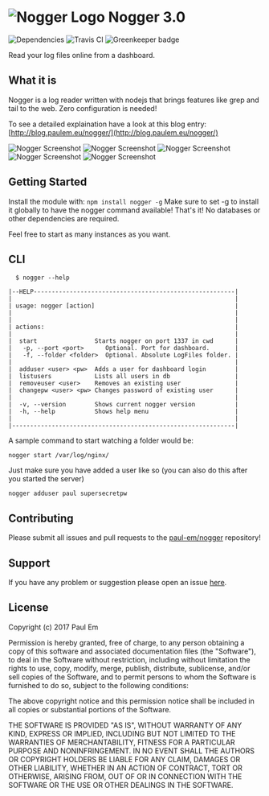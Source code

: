 # ![Nogger Logo](https://github.com/paul-em/nogger/raw/master/assets/logo-flipped.png "Nogger Logo") Nogger 3.0
![Dependencies](https://david-dm.org/paul-em/nogger.svg)
![Travis CI](https://travis-ci.org/paul-em/nogger.svg?branch=master)
![Greenkeeper badge](https://badges.greenkeeper.io/paul-em/nogger.svg)

Read your log files online from a dashboard.

## What it is

Nogger is a log reader written with nodejs that brings features like grep and tail to the web. Zero configuration is needed!

To see a detailed explaination have a look at this blog entry: [http://blog.paulem.eu/nogger/](http://blog.paulem.eu/nogger/)

![Nogger Screenshot](https://github.com/paul-em/nogger/raw/master/assets/screenshot_login.png "Nogger Screenshot")
![Nogger Screenshot](https://github.com/paul-em/nogger/raw/master/assets/screenshot_folder.png "Nogger Screenshot")
![Nogger Screenshot](https://github.com/paul-em/nogger/raw/master/assets/screenshot_file.png "Nogger Screenshot")
![Nogger Screenshot](https://github.com/paul-em/nogger/raw/master/assets/screenshot_highlight.png "Nogger Screenshot")
![Nogger Screenshot](https://github.com/paul-em/nogger/raw/master/assets/screenshot_before_after.png "Nogger Screenshot")

## Getting Started
Install the module with: `npm install nogger -g`
Make sure to set -g to install it globally to have the nogger command available!
That's it! No databases or other dependencies are required. 

Feel free to start as many instances as you want.

## CLI

```
  $ nogger --help
  
|--HELP--------------------------------------------------------|
|                                                              |
| usage: nogger [action]                                       |
|                                                              |
|                                                              |
| actions:                                                     |
|                                                              |
|  start                Starts nogger on port 1337 in cwd      |
|   -p, --port <port>      Optional. Port for dashboard.       |
|   -f, --folder <folder>  Optional. Absolute LogFiles folder. |
|                                                              |
|  adduser <user> <pw>  Adds a user for dashboard login        |
|  listusers            Lists all users in db                  |
|  removeuser <user>    Removes an existing user               |
|  changepw <user> <pw> Changes password of existing user      |
|                                                              |
|  -v, --version        Shows current nogger version           |
|  -h, --help           Shows help menu                        |
|                                                              |
|--------------------------------------------------------------|
```
A sample command to start watching a folder would be:
```
nogger start /var/log/nginx/
```
Just make sure you have added a user like so (you can also do this after you started the server)
```
nogger adduser paul supersecretpw
```
## Contributing

Please submit all issues and pull requests to the [paul-em/nogger](http://github.com/paul-em/nogger) repository!

## Support
If you have any problem or suggestion please open an issue [here](https://github.com/paul-em/nogger/issues).

## License
Copyright (c) 2017 Paul Em

Permission is hereby granted, free of charge, to any person
obtaining a copy of this software and associated documentation
files (the "Software"), to deal in the Software without
restriction, including without limitation the rights to use,
copy, modify, merge, publish, distribute, sublicense, and/or sell
copies of the Software, and to permit persons to whom the
Software is furnished to do so, subject to the following
conditions:

The above copyright notice and this permission notice shall be
included in all copies or substantial portions of the Software.

THE SOFTWARE IS PROVIDED "AS IS", WITHOUT WARRANTY OF ANY KIND,
EXPRESS OR IMPLIED, INCLUDING BUT NOT LIMITED TO THE WARRANTIES
OF MERCHANTABILITY, FITNESS FOR A PARTICULAR PURPOSE AND
NONINFRINGEMENT. IN NO EVENT SHALL THE AUTHORS OR COPYRIGHT
HOLDERS BE LIABLE FOR ANY CLAIM, DAMAGES OR OTHER LIABILITY,
WHETHER IN AN ACTION OF CONTRACT, TORT OR OTHERWISE, ARISING
FROM, OUT OF OR IN CONNECTION WITH THE SOFTWARE OR THE USE OR
OTHER DEALINGS IN THE SOFTWARE.
